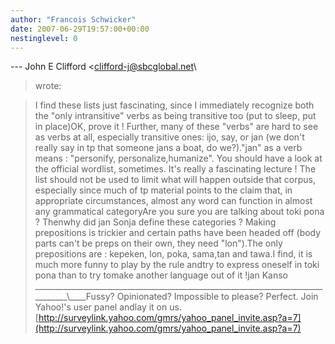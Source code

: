 ```yaml
---
author: "Francois Schwicker"
date: 2007-06-29T19:57:00+00:00
nestinglevel: 0
---
```

\---
 John E Clifford <[clifford-j@sbcglobal.net](mailto://clifford-j@sbcglobal.net)\
> wrote:

> I find these lists just fascinating, since I
> immediately recognize both the "only intransitive"
> verbs as being transitive too (put to sleep, put in
> place)OK, prove it ! Further, many of
> these "verbs" are hard to see as verbs at all,
> especially transitive ones: ijo, say, or jan (we
> don't really say in tp that someone jans a boat,
> do we?)."jan" as a verb means : "personify, personalize,humanize". You should have a look at the official wordlist, sometimes. It's really a fascinating lecture !
> The list should not be used to limit
> what will happen outside that corpus, especially
> since much of tp material points to the claim
> that, in appropriate circumstances, almost any word
> can function in almost any grammatical
> categoryAre you sure you are talking about toki pona ? Thenwhy did jan Sonja define these categories ? Making
> prepositions is trickier and certain paths have
> been headed off (body parts can't be preps on their
> own, they need "lon").The only prepositions are : kepeken, lon, poka, sama,tan and tawa.I find, it is much more funny to play by the rule andtry to express oneself in toki pona than to try tomake another language out of it !jan Kanso \_\_\_\_\_\_\_\_\_\_\_\_\_\_\_\_\_\_\_\_\_\_\_\_\_\_\_\_\_\_\_\_\_\_\_\_\_\_\_\_\_\_\_\_\_\_\_\_\_\_\_\_\_\_\_\_\_\_\_\_\_\_\_\_\_\_\_\_\_\_\_\_\_\_\_\_\_\_\_\_\\\_\_\_\_Fussy? Opinionated? Impossible to please? Perfect. Join Yahoo!'s user panel andlay it on us. [http://surveylink.yahoo.com/gmrs/yahoo_panel_invite.asp?a=7](http://surveylink.yahoo.com/gmrs/yahoo_panel_invite.asp?a=7)